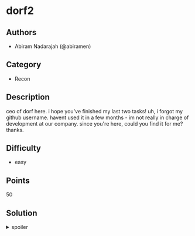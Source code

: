 # dorf2

## Authors
* Abiram Nadarajah (@abiramen)

## Category
* Recon

## Description
ceo of dorf here. i hope you've finished my last two tasks! uh, i forgot my github username. havent used it in a few months - im not really in charge of development at our company. since you're here, could you find it for me? thanks. 

## Difficulty
* easy

## Points
50

## Solution
<details>
<summary>spoiler</summary>

### Idea
Looking for information connected to social media profiles

### Walkthrough
#### Intended solution
1. Look at the replies to tweets on the Twitter account found in dorf1.
2. Find Charlie's Twitter in the replies to one of the tweets.
3. Visit his page, and find a tweet containing a link to his StackOverflow account.
4. Find the link to his GitHub on his profile.
#### The solution that many people found
I made the mistake of following @torvalds and @3blue1brown using the GitHub account I made for Charlie. What I failed to realise is that Google indexes GitHub follow lists, which meant that a link to Charlie's GitHub profile was indexed in the process. Googling "charlie warner github dorf" was enough to make the GitHub profile show up.

### Flag
`FLAG{warningsfromcharlie}`
</details>
